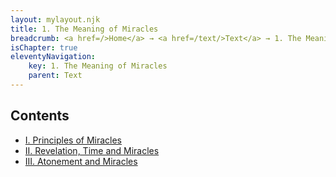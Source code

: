 ```yaml
---
layout: mylayout.njk
title: 1. The Meaning of Miracles
breadcrumb: <a href=/>Home</a> → <a href=/text/>Text</a> → 1. The Meaning of Miracles
isChapter: true
eleventyNavigation:
	key: 1. The Meaning of Miracles
	parent: Text
---
```

## Contents

* [I. Principles of Miracles](/text/1-the-meaning-of-miracles/i-principles-of-miracles/)
* [II. Revelation, Time and Miracles](/text/1-the-meaning-of-miracles/ii-revelation-time-and-miracles/)
* [III. Atonement and Miracles](/text/1-the-meaning-of-miracles/iii-atonement-and-miracles/)

